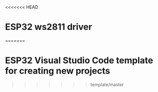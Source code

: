 <<<<<<< HEAD
# ESP32 ws2811 driver
=======
# ESP32 Visual Studio Code template for creating new projects
>>>>>>> template/master

